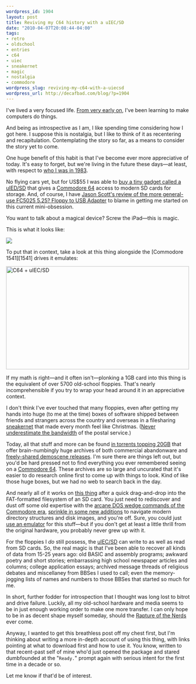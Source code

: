 ```yaml
--- 
wordpress_id: 1904
layout: post
title: Reviving my C64 history with a uIEC/SD
date: "2010-04-07T20:08:44-04:00"
tags: 
- retro
- oldschool
- entries
- c64
- uiec
- sneakernet
- magic
- nostalgia
- commodore
wordpress_slug: reviving-my-c64-with-a-uiecsd
wordpress_url: http://decafbad.com/blog/?p=1904
---
```

I've lived a very focused life. [From very early on][newlydigital], I've been learning to make computers do things.

[newlydigital]: http://decafbad.com/blog/2003/06/13/newly-digital

And being as introspective as I am, I like spending time considering how I got here.  I suppose this is nostalgia, but I like to think of it as recentering and recapitulation. Contemplating the story so far, as a means to consider the story yet to come.

One huge benefit of this habit is that I've become ever more appreciative of today.  It's easy to forget, but we're living in the future these days—at least, with respect to [who I was in 1983][newlydigital].

No flying cars yet, but for US$55 I was able to [buy a tiny gadget called a uIED/SD][uiec] that gives a [Commodore 64][c64] access to modern SD cards for storage.  And, of course, I have [Jason Scott's review of the more general-use FC5025 5.25? Floppy to USB Adapter][review] to blame in getting me started on this current mini-obsession.

You want to talk about a magical device? Screw the iPad—this is magic.  

This is what it looks like:

[<img src="http://farm5.static.flickr.com/4026/4486021528_ce7ff4fc35.jpg" />][flickruiec]


[flickruiec]: http://www.flickr.com/photos/deusx/4486021528/
[review]: http://ascii.textfiles.com/archives/2503
[c64]: http://en.wikipedia.org/wiki/Commodore_64
[uiec]: http://www.jbrain.net/products/uIEC%7B47%7DSD.html
<!--more-->To put that in context, take a look at this thing alongside the [Commodore 1541][1541] drives it emulates:

[<img src="http://farm5.static.flickr.com/4033/4486021636_1b132686b4.jpg" width="500" height="281" alt="C64 + uIEC/SD" />][flickruiec2]

If my math is right—and it often isn't—plonking a 1GB card into this thing is the equivalent of over 5700 old-school floppies.  That's nearly incomprehensible if you try to wrap your head around it in an appreciative context.  

I don't think I've ever touched that many floppies, even after getting my hands into huge (to me at the time) boxes of software shipped between friends and strangers across the country and overseas in a filesharing [sneakernet][] that made every month feel like Christmas. ([Never underestimate the bandwidth][bandwidth] of the postal service.)

[sneakernet]: http://en.wikipedia.org/wiki/Sneakernet
[bandwidth]: http://www.bpfh.net/sysadmin/never-underestimate-bandwidth.html

Today, all that stuff and more can be found [in torrents topping 20GB][giga] that offer brain-numbingly huge archives of both commercial abandonware and [freely-shared demoscene releases][demos].  I'm sure there are things left out, but you'd be hard pressed not to find everything you ever remembered seeing on a [Commodore 64][c64].  These archives are so large and uncurated that it's easier to do research online first  to come up with things to look.  Kind of like those huge boxes, but we had no web to search back in the day.

[giga]: http://www.google.com/search?q=c64+gigatorrent
[demos]: http://noname.c64.org/csdb/
[c64]: http://en.wikipedia.org/wiki/Commodore_64

And nearly all of it works on [this thing][uiec] after a quick drag-and-drop into the FAT-formatted filesystem of an SD card.  You just need to rediscover and dust off some old expertise with the [arcane DOS wedge commands of the Commodore era][doswedge], [sprinkle in some new additions][sdreadme] to navigate modern directory structures and disk images, and you're off.  Sure, you could just [use an emulator][vice] for this stuff—but if you don't get at least a little thrill from the original hardware, you probably never grew up with it.

[vice]: http://www.viceteam.org/
[doswedge]: http://en.wikipedia.org/wiki/DOS_Wedge
[sdreadme]: http://sd2iec.de/cgi-bin/gitweb.cgi?p=sd2iec.git;a=blob;f=README;hb=HEAD

For the floppies I *do* still possess, the [uIEC/SD][uiec] can write to as well as read from SD cards. So, the real magic is that I've been able to recover all kinds of data from 15-25 years ago: old BASIC and assembly programs; awkward poetry and short stories; embarrassing high school newspaper articles and columns; college application essays; archived message threads of religious debates and miscellaney from BBSes I used to call; even the memory-jogging lists of names and numbers to those BBSes that started so much for me.

In short, further fodder for introspection that I thought was long lost to bitrot and drive failure.  Luckily, all my old-school hardware and media seems to be in just enough working order to make one more transfer.  I can only hope to be in as decent shape myself someday, should the [Rapture of the Nerds][nerdrapture] ever come.

[nerdrapture]: http://www.metafilter.com/89307/The-Rapture-of-the-Nerds

Anyway, I wanted to get this breathless post off my chest first, but I'm thinking about writing a more in-depth account of using this thing, with links pointing at what to download first and how to use it.  You know, written to that recent-past self of mine who'd just opened the package and stared dumbfounded at the "<code>Ready.</code>" prompt again with serious intent for the first time in a decade or so.  

Let me know if that'd be of interest.

[uiec]: http://www.jbrain.net/products/uIEC%7B47%7DSD.html
[flickruiec2]: http://www.flickr.com/photos/deusx/4486021636/in/photostream/
[1541]: http://en.wikipedia.org/wiki/Commodore_1541

